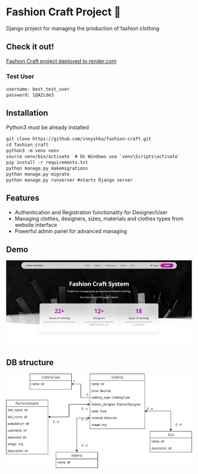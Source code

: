 # Fashion Craft Project 👗

Django project for managing the production of fashion clothing

## Check it out!
[Fashion Craft project deployed to render.com](https://fashion-craft.onrender.com/)

### Test User

```
username: best_test_user
password: 1QAZcde3
```

## Installation

Python3 must be already installed

```shell
git clone https://github.com/innyshka/fashion-craft.git
cd fashion_craft
python3 -m venv venv
source venv/bin/activate  # On Windows use `venv\Scripts\activate`
pip install -r requirements.txt
python manage.py makemigrations
python manage.py migrate
python manage.py runserver #starts Django server
```

## Features

* Authentication and Registration functionality for Designer/User
* Managing clothes, designers, sizes, materials and clothes types from website interface
* Powerful admin panel for advanced managing

## Demo
![Website Interface](demo/img.png)

## DB structure
![DB structure](demo/db_structure.png)
